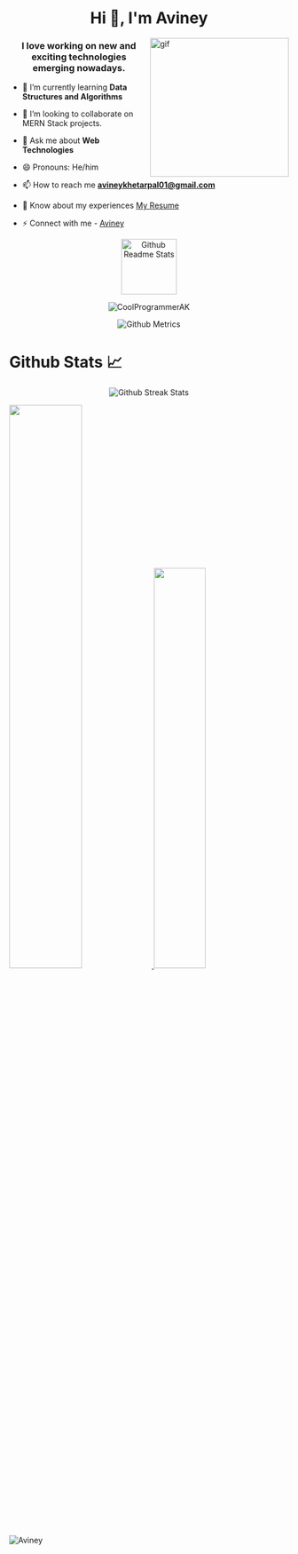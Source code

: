 
<h1 align="center">Hi 👋, I'm Aviney</h1>


<img align="right" width="250px" src="https://media.giphy.com/media/p4NLw3I4U0idi/giphy.gif" alt="gif">
<h3 align="center">I love working on new and exciting technologies emerging nowadays. </h3>

- 🌱 I’m currently learning **Data Structures and Algorithms**

- 👯 I’m looking to collaborate on MERN Stack projects.

-  💬 Ask me about **Web Technologies**

-  😄 Pronouns: He/him

- 📫 How to reach me **avineykhetarpal01@gmail.com**

- 📄 Know about my experiences [My Resume](https://drive.google.com/file/d/1z0OgKcRwPBZvwcXentv37cSR89LplFPX/view?usp=sharing)

- ⚡ Connect with me - [Aviney](https://www.linkedin.com/in/aviney-khetarpal-6906591b6/)




<p align="center">
 <img width="100px" src="https://res.cloudinary.com/anuraghazra/image/upload/v1594908242/logo_ccswme.svg" align="center" alt="Github Readme Stats" />
</p>
<p align="center"> <img src="https://komarev.com/ghpvc/?username=CoolProgrammerAK" alt="CoolProgrammerAK"/> </p> 

<!--![](https://komarev.com/ghpvc/?username=CoolProgrammerAK)-->

<p align="center">
  
<img src="https://metrics.lecoq.io/CoolProgrammerAK" alt="Github Metrics">
  
  
</p>

#  Github Stats 📈
<p align="center">
  
<img src="https://github-readme-streak-stats.herokuapp.com/?user=CoolProgrammerAK" alt="Github Streak Stats">
  
  
</p>
<a href="https://github.com/CoolProgrammerAK">
    <img src="https://github-readme-stats.vercel.app/api?username=CoolProgrammerAK&count_private=true&show_icons=true&hide_border=true"
                    width="51%" />
</a>
<a href="https://github.com/CoolProgrammerAK?tab=repositories">
  <img src="https://github-readme-stats.vercel.app/api/top-langs/?username=CoolProgrammerAK&layout=compact&langs_count=10&hide_border=true"
                    width="43%" />
</a>

<br><br>
![Aviney](https://activity-graph.herokuapp.com/graph?username=CoolProgrammerAK&theme=react-dark&show_icons=true&count_private=true&area=true&hide_border=true)
<!--<img src="https://activity-graph.herokuapp.com/graph?username=Chaitanya31612&show_icons=true&count_private=true&area=true&hide_border=true" /> -->

